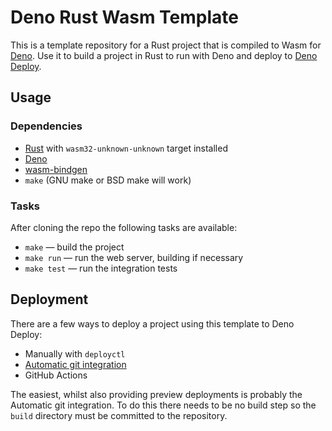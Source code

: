 Deno Rust Wasm Template
=======================

This is a template repository for a Rust project that is compiled to Wasm for
[Deno]. Use it to build a project in Rust to run with Deno and deploy to
[Deno Deploy].

Usage
-----

### Dependencies

* [Rust] with `wasm32-unknown-unknown` target installed
* [Deno]
* [wasm-bindgen]
* `make` (GNU make or BSD make will work)

### Tasks

After cloning the repo the following tasks are available:

* `make` — build the project
* `make run` — run the web server, building if necessary
* `make test` — run the integration tests

Deployment
----------

There are a few ways to deploy a project using this template to Deno Deploy:

* Manually with `deployctl`
* [Automatic git integration](https://deno.com/deploy/docs/projects#git-integration)
* GitHub Actions

The easiest, whilst also providing preview deployments is probably the
Automatic git integration. To do this there needs to be no build step so the
`build` directory must be committed to the repository.

[Rust]: https://www.rust-lang.org/
[wasm-bindgen]: https://github.com/rustwasm/wasm-bindgen
[Deno]: https://deno.land/
[Deno Deploy]: https://deno.com/deploy
